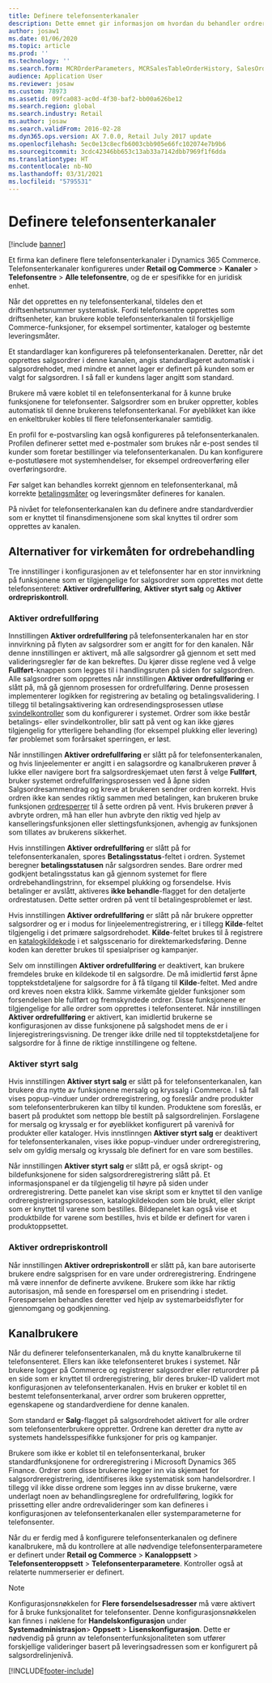 ```yaml
---
title: Definere telefonsenterkanaler
description: Dette emnet gir informasjon om hvordan du behandler ordrer for telefonsentre ved hjelp av Dynamics 365 Commerce.
author: josaw1
ms.date: 01/06/2020
ms.topic: article
ms.prod: ''
ms.technology: ''
ms.search.form: MCROrderParameters, MCRSalesTableOrderHistory, SalesOrderProcessingWorkspace
audience: Application User
ms.reviewer: josaw
ms.custom: 78973
ms.assetid: 09fca083-ac0d-4f30-baf2-bb00a626be12
ms.search.region: global
ms.search.industry: Retail
ms.author: josaw
ms.search.validFrom: 2016-02-28
ms.dyn365.ops.version: AX 7.0.0, Retail July 2017 update
ms.openlocfilehash: 5ec0e13c8ecfb6003cbb905e66fc102074e7b9b6
ms.sourcegitcommit: 3cdc42346bb653c13ab33a7142dbb7969f1f6dda
ms.translationtype: HT
ms.contentlocale: nb-NO
ms.lasthandoff: 03/31/2021
ms.locfileid: "5795531"
---
```

# <a name="set-up-call-center-channels"></a>Definere telefonsenterkanaler

[!include [banner](includes/banner.md)]

Et firma kan definere flere telefonsenterkanaler i Dynamics 365 Commerce. Telefonsenterkanaler konfigureres under **Retail og Commerce** \> **Kanaler** \> **Telefonsentre** \> **Alle telefonsentre**, og de er spesifikke for en juridisk enhet.

Når det opprettes en ny telefonsenterkanal, tildeles den et driftsenhetsnummer systematisk. Fordi telefonsentre opprettes som driftsenheter, kan brukere koble telefonsenterkanalen til forskjellige Commerce-funksjoner, for eksempel sortimenter, kataloger og bestemte leveringsmåter.

Et standardlager kan konfigureres på telefonsenterkanalen. Deretter, når det opprettes salgsordrer i denne kanalen, angis standardlageret automatisk i salgsordrehodet, med mindre et annet lager er definert på kunden som er valgt for salgsordren. I så fall er kundens lager angitt som standard.

Brukere må være koblet til en telefonsenterkanal for å kunne bruke funksjonene for telefonsenter. Salgsordrer som en bruker oppretter, kobles automatisk til denne brukerens telefonsenterkanal. For øyeblikket kan ikke en enkeltbruker kobles til flere telefonsenterkanaler samtidig.

En profil for e-postvarsling kan også konfigureres på telefonsenterkanalen. Profilen definerer settet med e-postmaler som brukes når e-post sendes til kunder som foretar bestillinger via telefonsenterkanalen. Du kan konfigurere e-postutløsere mot systemhendelser, for eksempel ordreoverføring eller overføringsordre.

Før salget kan behandles korrekt gjennom en telefonsenterkanal, må korrekte [betalingsmåter](https://docs.microsoft.com/dynamics365/unified-operations/retail/work-with-payments) og leveringsmåter defineres for kanalen.

På nivået for telefonsenterkanalen kan du definere andre standardverdier som er knyttet til finansdimensjonene som skal knyttes til ordrer som opprettes av kanalen.

## <a name="options-for-order-processing-behavior"></a>Alternativer for virkemåten for ordrebehandling

Tre innstillinger i konfigurasjonen av et telefonsenter har en stor innvirkning på funksjonene som er tilgjengelige for salgsordrer som opprettes mot dette telefonsenteret: **Aktiver ordrefullføring**, **Aktiver styrt salg** og **Aktiver ordrepriskontroll**.

### <a name="enable-order-completion"></a>Aktiver ordrefullføring

Innstillingen **Aktiver ordrefullføring** på telefonsenterkanalen har en stor innvirkning på flyten av salgsordrer som er angitt for for den kanalen. Når denne innstillingen er aktivert, må alle salgsordrer gå gjennom et sett med valideringsregler før de kan bekreftes. Du kjører disse reglene ved å velge **Fullført**-knappen som legges til i handlingsruten på siden for salgsordren. Alle salgsordrer som opprettes når innstillingen **Aktiver ordrefullføring** er slått på, må gå gjennom prosessen for ordrefullføring. Denne prosessen implementerer logikken for registrering av betaling og betalingsvalidering. I tillegg til betalingsaktivering kan ordresendingsprosessen utløse [svindelkontroller](https://docs.microsoft.com/dynamics365/unified-operations/retail/set-up-fraud-alerts) som du konfigurerer i systemet. Ordrer som ikke består betalings- eller svindelkontroller, blir satt på vent og kan ikke gjøres tilgjengelig for ytterligere behandling (for eksempel plukking eller levering) før problemet som forårsaket sperringen, er løst.

Når innstillingen **Aktiver ordrefullføring** er slått på for telefonsenterkanalen, og hvis linjeelementer er angitt i en salagsordre og kanalbrukeren prøver å lukke eller navigere bort fra salgsordreskjemaet uten først å velge **Fullført**, bruker systemet ordrefullføringsprosessen ved å åpne siden Salgsordresammendrag og kreve at brukeren sendrer ordren korrekt. Hvis ordren ikke kan sendes riktig sammen med betalingen, kan brukeren bruke funksjonen [ordresperrer](https://docs.microsoft.com/dynamics365/unified-operations/retail/work-with-order-holds) til å sette ordren på vent. Hvis brukeren prøver å avbryte ordren, må han eller hun avbryte den riktig ved hjelp av kanselleringsfunksjonen eller slettingsfunksjonen, avhengig av funksjonen som tillates av brukerens sikkerhet.

Hvis innstillingen **Aktiver ordrefullføring** er slått på for telefonsenterkanalen, spores **Betalingsstatus**-feltet i ordren. Systemet beregner **betalingsstatusen** når salgsordren sendes. Bare ordrer med godkjent betalingsstatus kan gå gjennom systemet for flere ordrebehandlingstrinn, for eksempel plukking og forsendelse. Hvis betalinger er avslått, aktiveres **ikke behandle**-flagget for den detaljerte ordrestatusen. Dette setter ordren på vent til betalingesproblemet er løst.

Hvis innstillingen **Aktiver ordrefullføring** er slått på når brukere oppretter salgsordrer og er i modus for linjeelementregistrering, er i tillegg **Kilde**-feltet tilgjengelig i det primære salgsordrehodet. **Kilde**-feltet brukes til å registrere en [katalogkildekode](https://docs.microsoft.com/dynamics365/unified-operations/retail/call-center-catalogs) i et salgsscenario for direktemarkedsføring. Denne koden kan deretter brukes til spesialpriser og kampanjer.

Selv om innstillingen **Aktiver ordrefullføring** er deaktivert, kan brukere fremdeles bruke en kildekode til en salgsordre. De må imidlertid først åpne topptekstdetaljene for salgsordre for å få tilgang til **Kilde**-feltet. Med andre ord kreves noen ekstra klikk. Samme virkemåte gjelder funksjoner som forsendelsen ble fullført og fremskyndede ordrer. Disse funksjonene er tilgjengelige for alle ordrer som opprettes i telefonsenteret. Når innstillingen **Aktiver ordrefullføring** er aktivert, kan imidlertid brukerne se konfigurasjonen av disse funksjonene på salgshodet mens de er i linjeregistreringsvisning. De trenger ikke drille ned til topptekstdetaljene for salgsordre for å finne de riktige innstillingene og feltene.

### <a name="enable-direct-selling"></a>Aktiver styrt salg

Hvis innstillingen **Aktiver styrt salg** er slått på for telefonsenterkanalen, kan brukere dra nytte av funksjonene mersalg og kryssalg i Commerce. I så fall vises popup-vinduer under ordreregistrering, og foreslår andre produkter som telefonsenterbrukeren kan tilby til kunden. Produktene som foreslås, er basert på produktet som nettopp ble bestilt på salgsordrelinjen. Forslagene for mersalg og kryssalg er for øyeblikket konfigurert på varenivå for produkter eller kataloger. Hvis innstlinngen **Aktiver styrt salg** er deaktivert for telefonsenterkanalen, vises ikke popup-vinduer under ordreregistrering, selv om gyldig mersalg og kryssalg ble definert for en vare som bestilles.

Når innstillingen **Aktiver styrt salg** er slått på, er også skript- og bildefunksjonene for siden salgsordreregistrering slått på. Et informasjonspanel er da tilgjengelig til høyre på siden under ordreregistrering. Dette panelet kan vise skript som er knyttet til den vanlige ordreregistreringsprosessen, katalogkildekoden som ble brukt, eller skript som er knyttet til varene som bestilles. Bildepanelet kan også vise et produktbilde for varene som bestilles, hvis et bilde er definert for varen i produktoppsettet.

### <a name="enable-order-price-control"></a>Aktiver ordrepriskontroll

Når innstillingen **Aktiver ordrepriskontroll** er slått på, kan bare autoriserte brukere endre salgsprisen for en vare under ordreregistrering. Endringene må være innenfor de definerte avvikene. Brukere som ikke har riktig autorisasjon, må sende en forespørsel om en prisendring i stedet. Forespørselen behandles deretter ved hjelp av systemarbeidsflyter for gjennomgang og godkjenning.

## <a name="channel-users"></a>Kanalbrukere

Når du definerer telefonsenterkanalen, må du knytte kanalbrukerne til telefonsenteret. Ellers kan ikke telefonsenteret brukes i systemet. Når brukere logger på Commerce og registrerer salgsordrer eller returordrer på en side som er knyttet til ordreregistrering, blir deres bruker-ID validert mot konfigurasjonen av telefonsenterkanalen. Hvis en bruker er koblet til en bestemt telefonsenterkanal, arver ordrer som brukeren oppretter, egenskapene og standardverdiene for denne kanalen.

Som standard er **Salg**-flagget på salgsordrehodet aktivert for alle ordrer som telefonsenterbrukere oppretter. Ordrene kan deretter dra nytte av systemets handelsspesifikke funksjoner for pris og kampanjer.


Brukere som ikke er koblet til en telefonsenterkanal, bruker standardfunksjonene for ordreregistrering i Microsoft Dynamics 365 Finance. Ordrer som disse brukerne legger inn via skjemaet for salgsordreregistrering, identifiseres ikke systematisk som handelsordrer. I tillegg vil ikke disse ordrene som legges inn av disse brukerne, være underlagt noen av behandlingsreglene for ordrefullføring, logikk for prissetting eller andre ordrevalideringer som kan defineres i konfigurasjonen av telefonsenterkanalen eller systemparameterne for telefonsenter.

Når du er ferdig med å konfigurere telefonsenterkanalen og definere kanalbrukere, må du kontrollere at alle nødvendige telefonsenterparametere er definert under **Retail og Commerce** \> **Kanaloppsett** \> **Telefonsenteroppsett** \> **Telefonsenterparametere**. Kontroller også at relaterte nummerserier er definert.

> [!NOTE]
> Konfigurasjonsnøkkelen for **Flere forsendelsesadresser** må være aktivert for å bruke funksjonalitet for telefonsenter. Denne konfigurasjonsnøkkelen kan finnes i nøklene for **Handelskonfigurasjon** under **Systemadministrasjon**\> **Oppsett** \> **Lisenskonfigurasjon**. Dette er nødvendig på grunn av telefonsenterfunksjonaliteten som utfører forskjellige valideringer basert på leveringsadressen som er konfigurert på salgsordrelinjenivå. 



[!INCLUDE[footer-include](../includes/footer-banner.md)]